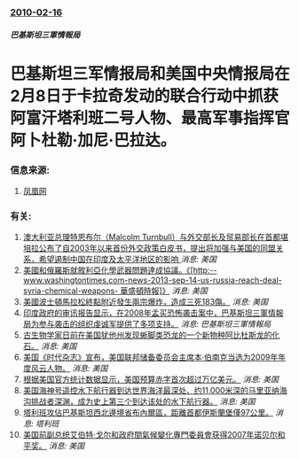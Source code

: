 ### [2010-02-16](/news/2010/02/16/index.md)

##### 巴基斯坦三軍情報局
#  巴基斯坦三军情报局和美国中央情报局在2月8日于卡拉奇发动的联合行动中抓获阿富汗塔利班二号人物、最高军事指挥官阿卜杜勒·加尼·巴拉达。




### 信息来源:

1. [凤凰网](http://news.ifeng.com/world/201002/0216_16_1547926.shtml)

### 有关:

1. [澳大利亚总理特恩布尔（Malcolm Turnbull）与外交部长及贸易部长在首都堪培拉公布了自2003年以来首份外交政策白皮书，提出将加强与美国的同盟关系，希望遏制中国在印度及太平洋地区的影响 ](/zh/news/2017/11/23/澳大利亚总理特恩布尔-Malcolm-Turnbull-与外交部长及贸易部长在首都堪培拉公布了自2003年以来首份外交政.md) _消息: 美国_
2. [ 美國和俄羅斯就敘利亞化學武器問題達成協議。《[http:--www.washingtontimes.com-news-2013-sep-14-us-russia-reach-deal-syria-chemical-weapons- 華盛頓時報]》](/zh/news/2013/09/14/美國和俄羅斯就敘利亞化學武器問題達成協議-http-wwwwashingtontimescom-news.md) _消息: 美国_
3. [ 美國波士頓馬拉松終點附近發生兩宗爆炸，造成三死183傷。](/zh/news/2013/04/15/美國波士頓馬拉松終點附近發生兩宗爆炸-造成三死183傷.md) _消息: 美国_
4. [ 印度政府的审讯报告显示，在2008年孟买恐怖袭击案中，巴基斯坦三軍情報局为参与袭击的组织虔诚军提供了多项支持。](/zh/news/2010/10/19/印度政府的审讯报告显示-在2008年孟买恐怖袭击案中-巴基斯坦三軍情報局为参与袭击的组织虔诚军提供了多项支持.md) _消息: 巴基斯坦三軍情報局_
5. [ 古生物学家日前在美国犹他州发现蜥脚类恐龙的一个新物种阿比杜斯龙的化石。](/zh/news/2010/02/24/古生物学家日前在美国犹他州发现蜥脚类恐龙的一个新物种阿比杜斯龙的化石.md) _消息: 美国_
6. [美国《时代杂志》宣布，美国联邦储备委员会主席本·伯南克当选为2009年年度风云人物。](/zh/news/2009/12/16/美国-时代杂志-宣布-美国联邦储备委员会主席本-伯南克当选为2009年年度风云人物.md) _消息: 美国_
7. [根据美国官方统计数据显示，美国预算赤字首次超过万亿美元。](/zh/news/2009/07/14/根据美国官方统计数据显示-美国预算赤字首次超过万亿美元.md) _消息: 美国_
8. [美国海神号遥控水下航行器到达世界海洋最深处、约11,000米深的马里亚纳海沟挑战者深渊，成为史上第三个到达该处的水下航行器。](/zh/news/2009/05/31/美国海神号遥控水下航行器到达世界海洋最深处-约11000米深的马里亚纳海沟挑战者深渊-成为史上第三个到达该处的水下航行.md) _消息: 美国_
9. [塔利班攻佔巴基斯坦西北邊境省布內爾區，距離首都伊斯蘭堡僅97公里。](/zh/news/2009/04/23/塔利班攻佔巴基斯坦西北邊境省布內爾區-距離首都伊斯蘭堡僅97公里.md) _消息: 塔利班_
10. [美国前副总统艾伯特·戈尔和政府間氣候變化專門委員會获得2007年诺贝尔和平奖。](/zh/news/2007/10/12/美国前副总统艾伯特-戈尔和政府間氣候變化專門委員會获得2007年诺贝尔和平奖.md) _消息: 美国_

